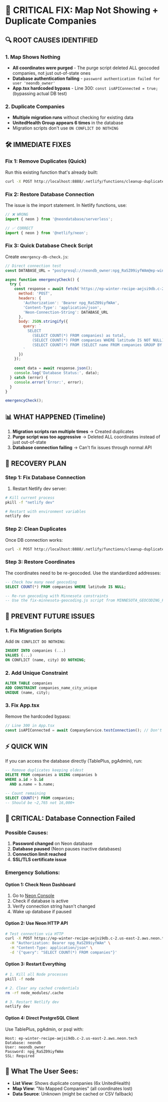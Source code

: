 # 🚨 CRITICAL FIX: Map Not Showing + Duplicate Companies

## 🔍 ROOT CAUSES IDENTIFIED

### 1. **Map Shows Nothing**
- **All coordinates were purged** - The purge script deleted ALL geocoded companies, not just out-of-state ones
- **Database authentication failing** - `password authentication failed for user 'neondb_owner'`
- **App.tsx hardcoded bypass** - Line 300: `const isAPIConnected = true;` (bypassing actual DB test)

### 2. **Duplicate Companies** 
- **Multiple migration runs** without checking for existing data
- **UnitedHealth Group appears 6 times** in the database
- Migration scripts don't use `ON CONFLICT DO NOTHING`

## 🛠️ IMMEDIATE FIXES

### Fix 1: Remove Duplicates (Quick)
Run this existing function that's already built:
```bash
curl -X POST http://localhost:8888/.netlify/functions/cleanup-duplicates
```

### Fix 2: Restore Database Connection
The issue is the import statement. In Netlify functions, use:
```typescript
// ❌ WRONG
import { neon } from '@neondatabase/serverless';

// ✅ CORRECT
import { neon } from '@netlify/neon';
```

### Fix 3: Quick Database Check Script
Create `emergency-db-check.js`:
```javascript
// Direct connection test
const DATABASE_URL = "postgresql://neondb_owner:npg_RaSZ09iyfWAm@ep-winter-recipe-aejsi9db-pooler.c-2.us-east-2.aws.neon.tech/neondb?channel_binding=require&sslmode=require";

async function emergencyCheck() {
  try {
    const response = await fetch('https://ep-winter-recipe-aejsi9db.c-2.us-east-2.aws.neon.tech/sql', {
      method: 'POST',
      headers: {
        'Authorization': 'Bearer npg_RaSZ09iyfWAm',
        'Content-Type': 'application/json',
        'Neon-Connection-String': DATABASE_URL
      },
      body: JSON.stringify({
        query: `
          SELECT 
            (SELECT COUNT(*) FROM companies) as total,
            (SELECT COUNT(*) FROM companies WHERE latitude IS NOT NULL) as with_coords,
            (SELECT COUNT(*) FROM (SELECT name FROM companies GROUP BY name HAVING COUNT(*) > 1) duplicates) as duplicate_groups
        `
      })
    });
    
    const data = await response.json();
    console.log('Database Status:', data);
  } catch (error) {
    console.error('Error:', error);
  }
}

emergencyCheck();
```

## 📊 WHAT HAPPENED (Timeline)

1. **Migration scripts ran multiple times** → Created duplicates
2. **Purge script was too aggressive** → Deleted ALL coordinates instead of just out-of-state
3. **Database connection failing** → Can't fix issues through normal API

## 🚀 RECOVERY PLAN

### Step 1: Fix Database Connection
1. Restart Netlify dev server:
```bash
# Kill current process
pkill -f "netlify dev"

# Restart with environment variables
netlify dev
```

### Step 2: Clean Duplicates
Once DB connection works:
```bash
curl -X POST http://localhost:8888/.netlify/functions/cleanup-duplicates
```

### Step 3: Restore Coordinates
The coordinates need to be re-geocoded. Use the standardized addresses:
```sql
-- Check how many need geocoding
SELECT COUNT(*) FROM companies WHERE latitude IS NULL;

-- Re-run geocoding with Minnesota constraints
-- Use the fix-minnesota-geocoding.js script from MINNESOTA_GEOCODING_FIX_PLAN.md
```

## 🔧 PREVENT FUTURE ISSUES

### 1. Fix Migration Scripts
Add `ON CONFLICT DO NOTHING`:
```sql
INSERT INTO companies (...) 
VALUES (...) 
ON CONFLICT (name, city) DO NOTHING;
```

### 2. Add Unique Constraint
```sql
ALTER TABLE companies 
ADD CONSTRAINT companies_name_city_unique 
UNIQUE (name, city);
```

### 3. Fix App.tsx
Remove the hardcoded bypass:
```typescript
// Line 300 in App.tsx
const isAPIConnected = await CompanyService.testConnection(); // Don't hardcode true!
```

## ⚡ QUICK WIN
If you can access the database directly (TablePlus, pgAdmin), run:
```sql
-- Remove duplicates keeping oldest
DELETE FROM companies a USING companies b 
WHERE a.id > b.id 
  AND a.name = b.name;

-- Count remaining
SELECT COUNT(*) FROM companies;
-- Should be ~2,765 not 16,000+
```

## 🚨 CRITICAL: Database Connection Failed

### Possible Causes:
1. **Password changed** on Neon database
2. **Database paused** (Neon pauses inactive databases)
3. **Connection limit reached**
4. **SSL/TLS certificate issue**

### Emergency Solutions:

#### Option 1: Check Neon Dashboard
1. Go to [Neon Console](https://console.neon.tech)
2. Check if database is active
3. Verify connection string hasn't changed
4. Wake up database if paused

#### Option 2: Use Neon HTTP API
```bash
# Test connection via HTTP
curl -X POST https://ep-winter-recipe-aejsi9db.c-2.us-east-2.aws.neon.tech/sql \
  -H "Authorization: Bearer npg_RaSZ09iyfWAm" \
  -H "Content-Type: application/json" \
  -d '{"query": "SELECT COUNT(*) FROM companies"}'
```

#### Option 3: Restart Everything
```bash
# 1. Kill all Node processes
pkill -f node

# 2. Clear any cached credentials
rm -rf node_modules/.cache

# 3. Restart Netlify dev
netlify dev
```

#### Option 4: Direct PostgreSQL Client
Use TablePlus, pgAdmin, or psql with:
```
Host: ep-winter-recipe-aejsi9db.c-2.us-east-2.aws.neon.tech
Database: neondb
User: neondb_owner
Password: npg_RaSZ09iyfWAm
SSL: Required
```

## 📱 What The User Sees:
- **List View**: Shows duplicate companies (6x UnitedHealth)
- **Map View**: "No Mapped Companies" (all coordinates lost)
- **Data Source**: Unknown (might be cached or CSV fallback)
